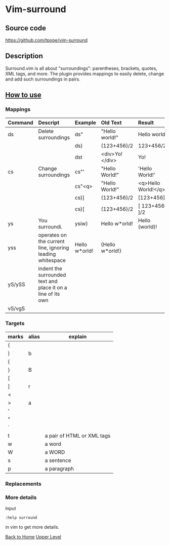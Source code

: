 # Vim-surround
## Source code
https://github.com/tpope/vim-surround
## Description
Surround.vim is all about "surroundings": parentheses, brackets, quotes, XML tags, and more. The plugin provides mappings to easily delete, change and add such surroundings in pairs.
## [How to use](https://github.com/tpope/vim-surround)
### Mappings
|Command|Descript|Example|Old Text|Result|
|:------|:-------|:------|:-------|:-----|
|ds|Delete surroundings|ds"|"Hello world!"|Hello world!|
|  |                   |ds)|(123+456)/2|123+456/2|
|  |                   |dst|\<div\>Yo!\</div\>|Yo!|
|cs|Change surroundings|cs"'|"Hello World!"|'Hello World!'|
|  |                   |cs"\<q\>|"Hello World!"|\<q\>Hello World!\</q\>|
|  |                   |cs)]|(123+456)/2|[123+456]/2|
|  |                   |cs)[|(123+456)/2|[ 123+456 ]/2|
|ys|You surroundi.|ysiw)|Hello w\*orld!|Hello (world)!|
|yss|operates on the current line, ignoring leading whitespace|    Hello w\*orld!|    {Hello w\*orld!}
|yS/ySS|indent the surrounded text and place it on a line of its own|
|vS/vgS|
### Targets
|marks|alias|explain|
|-----|-----|-------|
|(|
|)|b|
|{|
|}|B|
|[|
|]|r
|<|
|>|a|
|'|
|"|
|\`|
|t| |a pair of HTML or XML tags|
|w| |a word|
|W| |a WORD|
|s| |a sentence|
|p| |a paragraph|
### Replacements
### More details
Input 
````
:help surround
````
in vim to get more details.

[Back to Home](https://husthed.github.io) [Upper Level](/Vim/vim)

